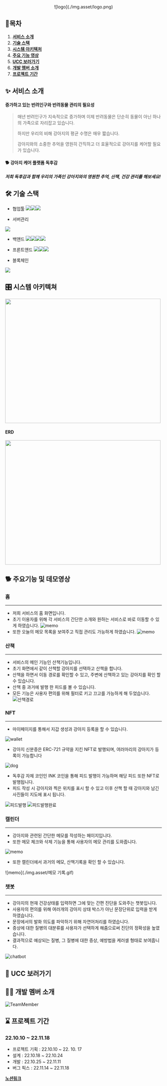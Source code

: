 <div align="center">
![logo](./img.asset/logo.png)
</div>


## 🧾목차

1. [**서비스 소개**](#-서비스-소개)
2. [**기술 스택**](#%EF%B8%8F-기술-스택)
3. [**시스템 아키텍처**](#-시스템-아키텍쳐)
4. [**주요 기능 영상**](#-주요기능-및-데모영상)
5. [**UCC 보러가기**](#-ucc-보러가기)
6. [**개발 멤버 소개**](#-개발-멤버-소개)
7. [**프로젝트 기간**](#-프로젝트-기간)


<div id="1"></div>



## ✨ 서비스 소개

#### 증가하고 있는 반려인구와 반려동물 관리의 필요성

> 매년 반려인구가 지속적으로 증가하며 이제 반려동물은 단순히 동물이 아닌 하나의 가족으로 자리잡고 있습니다.
>
> 하지만 우리의 비해 강아지의 평균 수명은 매우 짧습니다.
>
> 강아지와의 소중한 추억을 영원히 간직하고 더 효울적으로 강아지를 케어할 필요가 있습니다.

#### :dog2: 강아지 케어 플랫폼 독후감

#####  저희 독후감과 함께 우리의 가족인 강아지와의 영원한 추억, 산책, 건강 관리를 해보세요!




<div id="2"></div>

## 🛠️ 기술 스택
- 협업툴
<img src="https://img.shields.io/badge/GitLab-FCA121?style=for-the-badge&logo=GitLab&logoColor=white"/><img src="https://img.shields.io/badge/Jira-0052CC?style=for-the-badge&logo=Jira&logoColor=white"/><img src="https://img.shields.io/badge/Notion-000000?style=for-the-badge&logo=Notion&logoColor=white"/>

- 서버관리
<img src="https://img.shields.io/badge/Ubuntu-E95420?style=for-the-badge&logo=Ubuntu&logoColor=white"/>

- 백앤드
<img src="https://img.shields.io/badge/mysql-4479A1?style=for-the-badge&logo=mysql&logoColor=white"><img src="https://img.shields.io/badge/SpringBoot-6DB33F?style=for-the-badge&logo=SpringBoot&logoColor=white"><img src="https://img.shields.io/badge/django-092E20?style=for-the-badge&logo=django&logoColor=white"><img src="https://img.shields.io/badge/SQLite-003B57?style=for-the-badge&logo=SQLite&logoColor=white">

- 프론트앤드
<img src="https://img.shields.io/badge/next-#000000?style=for-the-badge&logo=Next.js&logoColor=white"><img src="https://img.shields.io/badge/TypeScript-3178C6?style=for-the-badge&logo=TypeScript&logoColor=white"><img src="https://img.shields.io/badge/Sass-CC6699?style=for-the-badge&logo=Sass&logoColor=white">

- 블록체인
<img src="https://img.shields.io/badge/Ethereum-3178C6?style=for-the-badge&logo=Ethereum&logoColor=white">



<div id="3"></div>

## 🎛 시스템 아키텍쳐
<img src="./img.asset/system.png" height="400px" width="500px">

#### ERD
<img src="./img.asset/erd.png" height="400px" width="500px">

<div id="4"></div>

## 🐕 주요기능 및 데모영상
### 홈
*******************************************************************************
- 저희 서비스의 홈 화면입니다.
- 초기 이용자를 위해 각 서비스의 간단한 소개와 원하는 서비스로 바로 이동할 수 있게 하였습니다.
![memo](./img.asset/homedirect.gif)
- 또한 오늘의 메모 목록을 보여주고 직접 관리도 가능하게 하였습니다.
![memo](./img.asset/homememo.gif)

### 산책
*******************************************************************************
- 서비스의 메인 기능인 산책기능입니다.
- 초기 화면에서 같이 산책할 강아지를 선택하고 산책을 합니다.
- 산책을 하면서 이동 경로를 확인할 수 있고, 주변에 산책하고 있는 강아지를 확인 할 수 있습니다.
- 산책 중 과거에 발행 한 피드를 볼 수 있습니다.
- 모든 기능은 사용자 편의를 위해 필터로 키고 끄고를 가능하게 해 두었습니다.
![산책경로](./img.asset/산책경로.gif)

### NFT
*******************************************************************************
- 마이페이지를 통해서 지갑 생성과 강아지 등록을 할 수 있습니다.

![wallet](./img.asset/지갑생성.gif)
- 강아지 신분증은 ERC-721 규약을 지킨 NFT로 발행되며, 여러마리의 강아지가 등록이 가능합니다

![dog](./img.asset/강아지등록.gif)

- 독후감 자체 코인인 INK 코인을 통해 피드 발행이 가능하며 해당 피드 또한 NFT로 발행됩니다.
- 피드 작성 시 강아지와 찍은 위치를 표시 할 수 있고 이후 산책 할 때 강아지와 남긴 사진들이 지도에 표시 됩니다.

![피드발행](./img.asset/피드발행행.gif)
![피드발행완료](./img.asset/피드발행완료.gif)


### 캘린더
*******************************************************************************
- 강아지와 관련된 간단한 메모를 작성하는 페이지입니다.
- 또한 메모 체크와 삭제 기능을 통해 사용자의 메모 관리를 도와줍니다.
  

![memo](./img.asset/memo.gif)
- 또한 캘린더에서 과거의 메모, 산책기록을 확인 할 수 있습니다.
  

![memo](./img.asset/메모 기록.gif)

### 챗봇
*******************************************************************************
- 강아지의 현재 건강상태를 입력하면 그에 맞는 간편 진단을 도와주는 챗봇입니다.
- 사용자의 편의를 위해 여러개의 강아지 상태 박스가 아닌 문장단위로 입력을 받게 하였습니다.
- 문장에서의 발화 의도를 파악하기 위해 자연어처리를 하였습니다.
- 증상에 대한 질병의 대분류를 사용자가 선택하게 해줌으로써 진단의 정확성을 높였습니다.
- 결과적으로 예상되는 질병, 그 질병에 대한 증상, 예방법을 케러셀 형태로 보여줍니다.

![chatbot](./img.asset/챗봇.gif)

## 🎥 UCC 보러가기


## 🧑‍💻 개발 멤버 소개
![TeamMember](./img.asset/TeamMember.png)


## ⌛ 프로젝트 기간

### 22.10.10 ~ 22.11.18

- 프로젝트 기획 : 22.10.10 ~ 22. 10. 17
- 설계 : 22.10.18 ~ 22.10.24
- 개발 : 22.10.25 ~ 22.11.11
- 버그 픽스 : 22.11.14 ~ 22.11.18

[**노션링크**](https://www.notion.so/Dog-9350dd6419074b59b125b62e2ed8ddd6)
